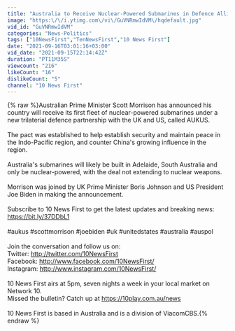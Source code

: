 ```yaml
---
title: "Australia to Receive Nuclear-Powered Submarines in Defence Alliance with UK, US | 10 News First"
image: "https:\/\/i.ytimg.com\/vi\/GuVNRmwIdVM\/hqdefault.jpg"
vid_id: "GuVNRmwIdVM"
categories: "News-Politics"
tags: ["10NewsFirst","TenNewsFirst","10 News First"]
date: "2021-09-16T03:01:16+03:00"
vid_date: "2021-09-15T22:14:42Z"
duration: "PT11M35S"
viewcount: "216"
likeCount: "16"
dislikeCount: "5"
channel: "10 News First"
---
```

{% raw %}Australian Prime Minister Scott Morrison has announced his country will receive its first fleet of nuclear-powered submarines under a new trilaterial defence partnership with the UK and US, called AUKUS. <br /><br />The pact was established to help establish security and maintain peace in the Indo-Pacific region, and counter China's growing influence in the region.<br /><br />Australia's submarines will likely be built in Adelaide, South Australia and only be nuclear-powered, with the deal not extending to nuclear weapons.<br /><br />Morrison was joined by UK Prime Minister Boris Johnson and US President Joe Biden in making the announcement.<br /><br />Subscribe to 10 News First to get the latest updates and breaking news: <a rel="nofollow" target="blank" href="https://bit.ly/37DDbL1">https://bit.ly/37DDbL1</a><br /><br />#aukus #scottmorrison #joebiden #uk #unitedstates #australia #auspol<br /><br />Join the conversation and follow us on:<br />Twitter: <a rel="nofollow" target="blank" href="http://twitter.com/10NewsFirst">http://twitter.com/10NewsFirst</a><br />Facebook: <a rel="nofollow" target="blank" href="http://www.facebook.com/10NewsFirst/">http://www.facebook.com/10NewsFirst/</a><br />Instagram: <a rel="nofollow" target="blank" href="http://www.instagram.com/10NewsFirst/">http://www.instagram.com/10NewsFirst/</a><br /><br />10 News First airs at 5pm, seven nights a week in your local market on Network 10.<br />Missed the bulletin? Catch up at <a rel="nofollow" target="blank" href="https://10play.com.au/news">https://10play.com.au/news</a><br /><br />10 News First is based in Australia and is a division of ViacomCBS.{% endraw %}
